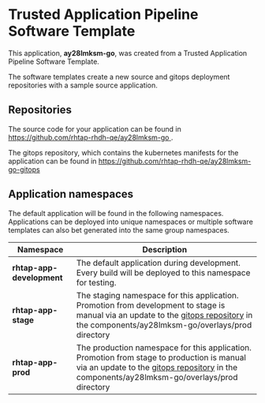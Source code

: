 # Trusted Application Pipeline Software Template

This application, **ay28lmksm-go**, was created from a Trusted Application Pipeline Software Template.

The software templates create a new source and gitops deployment repositories with a sample source application. 

## Repositories

The source code for your application can be found in [https://github.com/rhtap-rhdh-qe/ay28lmksm-go ](https://github.com/rhtap-rhdh-qe/ay28lmksm-go ).
 
The gitops repository, which contains the kubernetes manifests for the application can be found in 
[https://github.com/rhtap-rhdh-qe/ay28lmksm-go-gitops ](https://github.com/rhtap-rhdh-qe/ay28lmksm-go-gitops ) 

## Application namespaces 

The default application will be found in the following namespaces. Applications can be deployed into unique namespaces or multiple software templates can also bet generated into the same group namespaces.  

|  Namespace   |  Description   |  
| -------- | -------- |   
| **rhtap-app-development** | The default application during development. Every build will be deployed to this namespace for testing. | 
| **rhtap-app-stage** | The staging namespace for this application. Promotion from development to stage is manual via an update to the [gitops repository](https://github.com/rhtap-rhdh-qe/ay28lmksm-go-gitops ) in the components/ay28lmksm-go/overlays/prod directory |  
| **rhtap-app-prod** | The production namespace for this application. Promotion from stage to production is manual via an update to the [gitops repository](https://github.com/rhtap-rhdh-qe/ay28lmksm-go-gitops ) in the components/ay28lmksm-go/overlays/prod directory | 